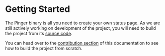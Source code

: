 # Getting Started

The Pinger binary is all you need to create your own status page. As we are
still actively working on development of the project, you will need to build
the project from its [source code](https://github.com/sdslabs/pinger).

You can head over to the [contribution section](../contributing/index.html) of
this documentation to see how to build the project from scratch.
